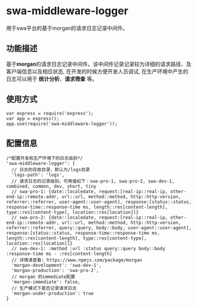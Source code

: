 # swa-middleware-logger
用于swa平台的基于morgan的请求日志记录中间件。

## 功能描述
基于**morgan**的请求日志记录中间件。该中间件记录记录较为详细的请求路径、及客户端信息以及相应状态, 在开发的时候方便开发人员调试, 在生产环境中产生的日志可以用于 **统计分析**、**请求筛查** 等。

## 使用方式

    var express = require('express');
    var app = express();
    app.use(require('swa-middleware-logger'));

## 配置信息

    /*配置开发和生产环境下的日志级别*/
    'swa-middleware-logger': {
      // 日志的存放目录，默认为/logs目录
      'logs-path': 'logs',
      // 请求日志的记录级别，可用值如下：swa-pro-1, swa-pro-2, swa-dev-1, combined, common, dev, short, tiny
      // swa-pro-1: {date::localedate, request:[real-ip::real-ip, other-end-ip::remote-addr, url::url, method::method, http::http-version, referrer::referrer, user-agent::user-agent], response:[status::status, response-time::response-time ms, length::res[content-length], type::res[content-type], location::res[location]]}
      // swa-pro-2: {date::localedate, request:[real-ip::real-ip, other-end-ip::remote-addr, url::url, method::method, http::http-version, referrer::referrer, query::query, body::body, user-agent::user-agent], response:[status::status, response-time::response-time ms, length::res[content-length], type::res[content-type], location::res[location]]}
      // swa-dev-1: :method :url :status query::query body::body :response-time ms - :res[content-length]
      // 详情请查看: https://www.npmjs.com/package/morgan
      'morgan-development': 'swa-dev-1',
      'morgan-production': 'swa-pro-2',
      // morgan 的immediate配置
      'morgan-immediate': false,
      // 生产模式下是否记录请求日志
      'morgan-under-production': true
    }